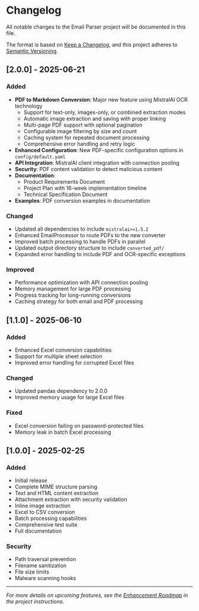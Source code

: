 # Changelog

All notable changes to the Email Parser project will be documented in this file.

The format is based on [Keep a Changelog](https://keepachangelog.com/en/1.0.0/),
and this project adheres to [Semantic Versioning](https://semver.org/spec/v2.0.0.html).

## [2.0.0] - 2025-06-21

### Added
- **PDF to Markdown Conversion**: Major new feature using MistralAI OCR technology
  - Support for text-only, images-only, or combined extraction modes
  - Automatic image extraction and saving with proper linking
  - Multi-page PDF support with optional pagination
  - Configurable image filtering by size and count
  - Caching system for repeated document processing
  - Comprehensive error handling and retry logic
- **Enhanced Configuration**: New PDF-specific configuration options in `config/default.yaml`
- **API Integration**: MistralAI client integration with connection pooling
- **Security**: PDF content validation to detect malicious content
- **Documentation**: 
  - Product Requirements Document
  - Project Plan with 16-week implementation timeline
  - Technical Specification Document
- **Examples**: PDF conversion examples in documentation

### Changed
- Updated all dependencies to include `mistralai>=1.5.2`
- Enhanced EmailProcessor to route PDFs to the new converter
- Improved batch processing to handle PDFs in parallel
- Updated output directory structure to include `converted_pdf/`
- Expanded error handling to include PDF and OCR-specific exceptions

### Improved
- Performance optimization with API connection pooling
- Memory management for large PDF processing
- Progress tracking for long-running conversions
- Caching strategy for both email and PDF processing

## [1.1.0] - 2025-06-10

### Added
- Enhanced Excel conversion capabilities
- Support for multiple sheet selection
- Improved error handling for corrupted Excel files

### Changed
- Updated pandas dependency to 2.0.0
- Improved memory usage for large Excel files

### Fixed
- Excel conversion failing on password-protected files
- Memory leak in batch Excel processing

## [1.0.0] - 2025-02-25

### Added
- Initial release
- Complete MIME structure parsing
- Text and HTML content extraction
- Attachment extraction with security validation
- Inline image extraction
- Excel to CSV conversion
- Batch processing capabilities
- Comprehensive test suite
- Full documentation

### Security
- Path traversal prevention
- Filename sanitization
- File size limits
- Malware scanning hooks

---

*For more details on upcoming features, see the [Enhancement Roadmap](project-instructions.md#enhancement-roadmap) in the project instructions.*